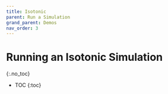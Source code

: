 ```yaml
---
title: Isotonic
parent: Run a Simulation
grand_parent: Demos
nav_order: 3
---
```


# Running an Isotonic Simulation
{:.no_toc}

* TOC
{:toc}